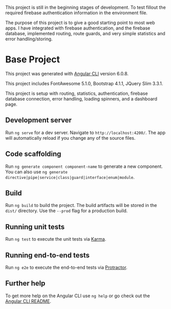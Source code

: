 This project is still in the beginning stages of development.  To test fillout the required firebase authentication information in the environment file.

The purpose of this project is to give a good starting point to most web apps.  I have integrated with firebase authentication, and the firebase database, implemented routing, route guards, and very simple statistics and error handling/storing.

# Base Project

This project was generated with [Angular CLI](https://github.com/angular/angular-cli) version 6.0.8.

This project includes FontAwesome 5.1.0, Bootstrap 4.1.1, JQuery Slim 3.3.1.

This project is setup with routing, statistics, authentication, firebase database connection, error handling, loading spinners, and a dashboard page.

## Development server

Run `ng serve` for a dev server. Navigate to `http://localhost:4200/`. The app will automatically reload if you change any of the source files.

## Code scaffolding

Run `ng generate component component-name` to generate a new component. You can also use `ng generate directive|pipe|service|class|guard|interface|enum|module`.

## Build

Run `ng build` to build the project. The build artifacts will be stored in the `dist/` directory. Use the `--prod` flag for a production build.

## Running unit tests

Run `ng test` to execute the unit tests via [Karma](https://karma-runner.github.io).

## Running end-to-end tests

Run `ng e2e` to execute the end-to-end tests via [Protractor](http://www.protractortest.org/).

## Further help

To get more help on the Angular CLI use `ng help` or go check out the [Angular CLI README](https://github.com/angular/angular-cli/blob/master/README.md).
